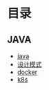 # 目录

## JAVA

+ [java](java/index.md)
+ [设计模式](java/设计模式/index.md)
+ [docker](docker/index.md)
+ [k8s](k8s/index.md)



